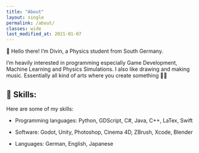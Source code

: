 ```yaml
---
title: "About"
layout: single
permalink: /about/
classes: wide
last_modified_at: 2021-01-07
---
```


👋  Hello there! I’m Divin, a Physics student from South Germany.

I’m heavily interested in programming especially Game Development, Machine Learning and Physics Simulations. I also like drawing and making music. Essentially all kind of arts where you create something 👨‍🎨

## 🤹 Skills:

Here are some of my skills:

* Programming languages: Python, GDScript, C#, Java, C++, LaTex, Swift

* Software: Godot, Unity, Photoshop, Cinema 4D, ZBrush, Xcode, Blender

* Languages: German, English, Japanese


